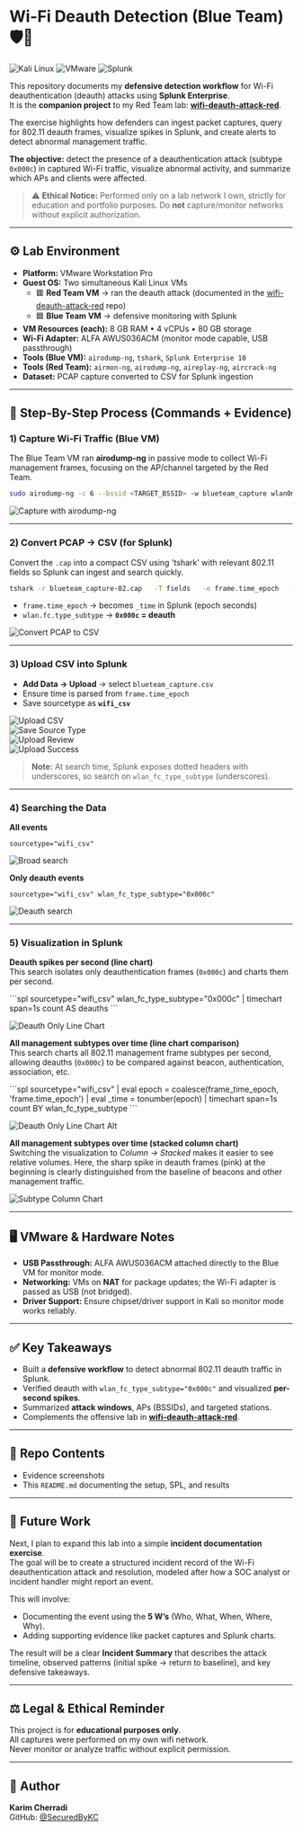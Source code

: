 # Wi-Fi Deauth Detection (Blue Team) 🛡️📡
![Kali Linux](https://img.shields.io/badge/Tested%20On-Kali%20Linux%202025.1-blue?logo=kalilinux)
![VMware](https://img.shields.io/badge/Platform-VMware%20Workstation-lightgrey?logo=vmware)
![Splunk](https://img.shields.io/badge/Tool-Splunk%20Enterprise-green?logo=splunk)

This repository documents my **defensive detection workflow** for Wi-Fi deauthentication (deauth) attacks using **Splunk Enterprise**.  
It is the **companion project** to my Red Team lab: **[wifi-deauth-attack-red](https://github.com/SecuredByKC/wifi-deauth-attack-red)**.

The exercise highlights how defenders can ingest packet captures, query for 802.11 deauth frames, visualize spikes in Splunk, and create alerts to detect abnormal management traffic.

**The objective:** detect the presence of a deauthentication attack (subtype `0x000c`) in captured Wi-Fi traffic, visualize abnormal activity, and summarize which APs and clients were affected.

> ⚠️ **Ethical Notice:** Performed only on a lab network I own, strictly for education and portfolio purposes. Do **not** capture/monitor networks without explicit authorization.

---

## ⚙️ Lab Environment

- **Platform:** VMware Workstation Pro  
- **Guest OS:** Two simultaneous Kali Linux VMs  
  - 🟥 **Red Team VM** → ran the deauth attack (documented in the [wifi-deauth-attack-red](https://github.com/SecuredByKC/wifi-deauth-attack-red) repo)  
  - 🟦 **Blue Team VM** → defensive monitoring with Splunk  
- **VM Resources (each):** 8 GB RAM • 4 vCPUs • 80 GB storage  
- **Wi-Fi Adapter:** ALFA AWUS036ACM (monitor mode capable, USB passthrough)  
- **Tools (Blue VM):** `airodump-ng`, `tshark`, `Splunk Enterprise 10`
- **Tools (Red Team):** `airmon-ng`, `airodump-ng`, `aireplay-ng`, `aircrack-ng`
- **Dataset:** PCAP capture converted to CSV for Splunk ingestion  

---

## 📸 Step-By-Step Process (Commands + Evidence)

### 1) Capture Wi-Fi Traffic (Blue VM)
The Blue Team VM ran **airodump-ng** in passive mode to collect Wi-Fi management frames, focusing on the AP/channel targeted by the Red Team.

```bash
sudo airodump-ng -c 6 --bssid <TARGET_BSSID> -w blueteam_capture wlan0mon
```

![Capture with airodump-ng](./01-CAP-Capture.png)

---

### 2) Convert PCAP → CSV (for Splunk)
Convert the `.cap` into a compact CSV using 'tshark' with relevant 802.11 fields so Splunk can ingest and search quickly.

```bash
tshark -r blueteam_capture-02.cap   -T fields   -e frame.time_epoch   -e wlan.fc.type   -e wlan.fc.type_subtype   -e wlan.sa   -e wlan.da   -e wlan.bssid   -E header=y -E separator=,   > blueteam_capture.csv
```

- `frame.time_epoch` → becomes `_time` in Splunk (epoch seconds)  
- `wlan.fc.type_subtype` → **`0x000c` = deauth**

![Convert PCAP to CSV](./02-Convert-To-CSV-Splunk.png)

---

### 3) Upload CSV into Splunk
- **Add Data → Upload** → select `blueteam_capture.csv`  
- Ensure time is parsed from `frame.time_epoch`  
- Save sourcetype as **`wifi_csv`**

![Upload CSV](./03-Splunk-Upload.png)  
![Save Source Type](./05-Splunk-SourceType.png)  
![Upload Review](./06-Splunk-Upload-Review.png)  
![Upload Success](./07-Splunk-Upload-Success.png)

> **Note:** At search time, Splunk exposes dotted headers with underscores, so search on `wlan_fc_type_subtype` (underscores).

---

### 4) Searching the Data

**All events**
```spl
sourcetype="wifi_csv"
```
![Broad search](./08-Splunk-Broad-Search.png)

**Only deauth events**
```spl
sourcetype="wifi_csv" wlan_fc_type_subtype="0x000c"
```
![Deauth search](./09-Splunk-Deauth-Search.png)

---

### 5) Visualization in Splunk

**Deauth spikes per second (line chart)**  
This search isolates only deauthentication frames (`0x000c`) and charts them per second.  

\`\`\`spl
sourcetype="wifi_csv" wlan_fc_type_subtype="0x000c"
| timechart span=1s count AS deauths
\`\`\`

![Deauth Only Line Chart](./10A-Splunk-Deauth-Line-Chart.png) 

**All management subtypes over time (line chart comparison)**  
This search charts all 802.11 management frame subtypes per second, allowing deauths (`0x000c`) to be compared against beacon, authentication, association, etc.  

\`\`\`spl
sourcetype="wifi_csv"
| eval epoch = coalesce(frame_time_epoch, 'frame.time_epoch')
| eval _time = tonumber(epoch)
| timechart span=1s count BY wlan_fc_type_subtype
\`\`\`

![Deauth Only Line Chart Alt](./10B-Splunk-Deauth-Line-Chart.png)  

**All management subtypes over time (stacked column chart)**  
Switching the visualization to *Column → Stacked* makes it easier to see relative volumes. Here, the sharp spike in deauth frames (pink) at the beginning is clearly distinguished from the baseline of beacons and other management traffic.  

![Subtype Column Chart](./10C-Splunk-Deauth-Chart.png)

---

## 🖥️ VMware & Hardware Notes

- **USB Passthrough:** ALFA AWUS036ACM attached directly to the Blue VM for monitor mode.  
- **Networking:** VMs on **NAT** for package updates; the Wi-Fi adapter is passed as USB (not bridged).  
- **Driver Support:** Ensure chipset/driver support in Kali so monitor mode works reliably.

---

## ✅ Key Takeaways

- Built a **defensive workflow** to detect abnormal 802.11 deauth traffic in Splunk.  
- Verified deauth with `wlan_fc_type_subtype="0x000c"` and visualized **per-second spikes**.  
- Summarized **attack windows**, APs (BSSIDs), and targeted stations.  
- Complements the offensive lab in **[wifi-deauth-attack-red](https://github.com/SecuredByKC/wifi-deauth-attack-red)**.

---

## 📂 Repo Contents

- Evidence screenshots  
- This `README.md` documenting the setup, SPL, and results  

---

## 🔮 Future Work  

Next, I plan to expand this lab into a simple **incident documentation exercise**.  
The goal will be to create a structured incident record of the Wi-Fi deauthentication attack and resolution, modeled after how a SOC analyst or incident handler might report an event.  

This will involve:  
- Documenting the event using the **5 W’s** (Who, What, When, Where, Why).  
- Adding supporting evidence like packet captures and Splunk charts.

The result will be a clear **Incident Summary** that describes the attack timeline, observed patterns (initial spike → return to baseline), and key defensive takeaways.

---

## ⚖️ Legal & Ethical Reminder

This project is for **educational purposes only**.  
All captures were performed on my own wifi network.  
Never monitor or analyze traffic without explicit permission.

---

## 👤 Author

**Karim Cherradi**  
GitHub: [@SecuredByKC](https://github.com/SecuredByKC)
